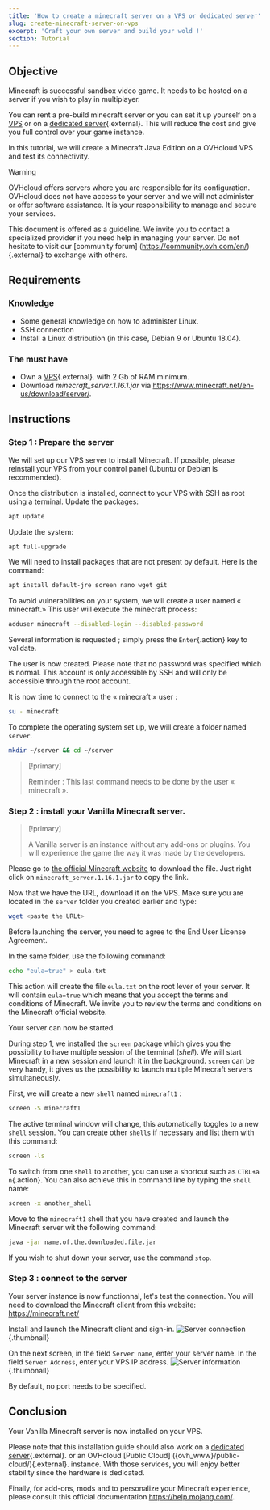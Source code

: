 ```yaml
---
title: 'How to create a minecraft server on a VPS or dedicated server'
slug: create-minecraft-server-on-vps
excerpt: 'Craft your own server and build your wold !'
section: Tutorial
---
```


## Objective

Minecraft is successful sandbox video game. It needs to be hosted on a server if you wish to play in multiplayer.

You can rent a pre-build minecraft server or you can set it up yourself on a [VPS]({ovh_www}/vps/) or on a [dedicated server]({ovh_www}/dedicated-servers/){.external}. This will reduce the cost and give you full control over your game instance.

In this tutorial, we will create a Minecraft Java Edition on a OVHcloud VPS and test its connectivity.

> [!warning]
> 
> 
OVHcloud offers servers where you are responsible for its configuration. OVHcloud does not have access to your server and we will not administer or offer software assistance. It is your responsibility to manage and secure your services.
>
> 
This document is offered as a guideline. We invite you to contact a specialized provider if you need help in managing your server. Do not hesitate to visit our [community forum] (https://community.ovh.com/en/) {.external} to exchange with others.
>

## Requirements

### Knowledge

- Some general knowledge on how to administer Linux.
- SSH connection
- Install a Linux distribution (in this case, Debian 9 or Ubuntu 18.04).

### The must have

- Own a [VPS]({ovh_www}/vps/){.external}. with 2 Gb of RAM minimum.
- Download *minecraft_server.1.16.1.jar* via <https://www.minecraft.net/en-us/download/server/>.

## Instructions

### Step 1 : Prepare the server

We will set up our VPS server to install Minecraft. If possible, please reinstall your VPS from your control panel (Ubuntu or Debian is recommended).

Once the distribution is installed, connect to your VPS with SSH as root using a terminal. Update the packages:

```sh
apt update
```

Update the system: 

```sh
apt full-upgrade
```

We will need to install packages that are not present by default. Here is the command:  

```sh
apt install default-jre screen nano wget git
```

To avoid vulnerabilities on your system, we will create a user named « minecraft.» This user will execute the minecraft process:

```sh
adduser minecraft --disabled-login --disabled-password
```

Several information is requested ; simply press the `Enter`{.action} key to validate.

The user is now created. Please note that no password was specified which is normal. This account is only accessible by SSH and will only be accessible through the root account.

It is now time to connect to the « minecraft » user :

```sh
su - minecraft
```

To complete the operating system set up, we will create a folder named `server`.

```sh
mkdir ~/server && cd ~/server
```

> [!primary]
>
> Reminder : This last command needs to be done by the user « minecraft ».
> 
  

### Step 2 : install your Vanilla Minecraft server.

> [!primary]
> 
> A Vanilla server is an instance without any add-ons or plugins. You will experience the game the way it was made by the developers.
>
> 


Please go to [the official Minecraft website](https://minecraft.net/download/server) to download the file. Just right click on `minecraft_server.1.16.1.jar` to copy the link.

Now that we have the URL, download it on the VPS. Make sure you are located in the `server` folder you created earlier and type:

```sh
wget <paste the URLt>
```


Before launching the server, you need to agree to the End User License Agreement.

In the same folder, use the following command:

```sh
echo "eula=true" > eula.txt
```

This action will create the file `eula.txt` on the root lever of your server. It will contain `eula=true` which means that you accept the terms and conditions of Minecraft. We invite you to review the terms and conditions on the Minecraft official website.

Your server can now be started.


During step 1, we installed the `screen` package which gives you the possibility to have multiple session of the terminal (*shell*). We will start Minecraft in a new session and launch it in the background. `screen` can be very handy, it gives us the possibility to launch multiple Minecraft servers simultaneously.

First, we will create a new `shell` named `minecraft1` :

```sh
screen -S minecraft1
```

The active terminal window will change, this automatically toggles to a new `shell` session. You can create other `shells` if necessary and list them with this command:

```sh
screen -ls
```

To switch from one `shell` to another, you can use a shortcut such as `CTRL+a n`{.action}. You can also achieve this in command line by typing the `shell` name:

```sh
screen -x another_shell
```

Move to the `minecraft1` shell that you have created and launch the Minecraft server wit the following command:

```sh
java -jar name.of.the.downloaded.file.jar
```

If you wish to shut down your server, use the command `stop`.

### Step 3 : connect to the server

Your server instance is now functionnal, let's test the connection. You will need to download the Minecraft client from this website: <https://minecraft.net/>

Install and launch the Minecraft client and sign-in.
![Server connection](images/login_minecraft.png){.thumbnail}


On the next screen, in the field `Server name`, enter your server name. In the field `Server Address`, enter your VPS IP address.
![Server information](images/minecraft_server_login.png){.thumbnail}

By default, no port needs to be specified.

## Conclusion

Your Vanilla Minecraft server is now installed on your VPS. 

Please note that this installation guide should also work on a [dedicated server]({ovh_www}/dedicated-servers/){.external}. or an OVHcloud [Public Cloud] ({ovh_www}/public-cloud/){.external}. instance. With those services, you will enjoy better stability since the hardware is dedicated.

Finally, for add-ons, mods and to personalize your Minecraft experience, please consult this official documentation <https://help.mojang.com/>. 


